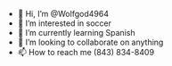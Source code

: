- 👋 Hi, I’m @Wolfgod4964
- 👀 I’m interested in soccer
- 🌱 I’m currently learning Spanish
- 💞️ I’m looking to collaborate on anything
- 📫 How to reach me (843) 834-8409

<!---
Wolfgod4964/Wolfgod4964 is a ✨ special ✨ repository because its `README.md` (this file) appears on your GitHub profile.
You can click the Preview link to take a look at your changes.
--->
